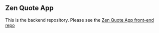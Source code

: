 ## Zen Quote App
This is the backend repository. Please see the [Zen Quote App front-end repo](https://github.com/Ooh-LaLa/zen_app_front_end)